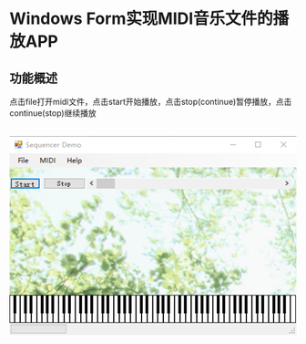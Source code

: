 Windows Form实现MIDI音乐文件的播放APP
=======================

## 功能概述

​	点击file打开midi文件，点击start开始播放，点击stop(continue)暂停播放，点击continue(stop)继续播放

​	![Demo](/picture/paste.png)

